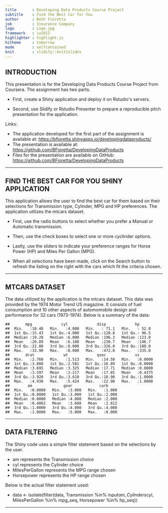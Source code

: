 ```yaml
---
title       : Developing Data Products Course Project
subtitle    : Find the Best Car for You
author      : Beth Fioretta
job         : Insurance Company
logo        : Logo.jpg
framework   : io2012        
highlighter : highlight.js  
hitheme     : tomorrow       
mode        : selfcontained 
knit        : slidify::knit2slides
---
```


## INTRODUCTION
This presentation is for the Developing Data Products Course Project from Coursera. The assignment has two parts. 

* First, create a Shiny application and deploy it on Rstudio's servers. 

* Second, use Slidify or Rstudio Presenter to prepare a reproducible pitch presentation for the application.  


Links:
* The application developed for the first part of the assignment is available at: https://bfioretta.shinyapps.io/developingdataproducts/  
* The presentation is available at: https://github.com/BFioretta/DevelopingDataProducts  
* Files for the presentation are available on GitHub: https://github.com/BFioretta/DevelopingDataProducts

---

## FIND THE BEST CAR FOR YOU SHINY APPLICATION
This application allows the user to find the best car for them based on their selections for Transmission type, Cylinder, MPG and HP preferences.  The application utilizes the mtcars dataset.  

* First, use the radio buttons to select whether you prefer a Manual or Automatic transmission.
* Then, use the check boxes to select one or more cyclinder options.
* Lastly, use the sliders to indicate your preference ranges for Horse Power (HP) and Miles Per Gallon (MPG).

* When all selections have been made, click on the Search button to refresh the listing on the right with the cars which fit the criteria chosen.

---

## MTCARS DATASET
The data utilized by the application is the mtcars dataset.  This data was provided by the 1974 Motor Trend US magazine.  It consists of fuel consumption and 10 other aspects of automomobile design and performance for 32 cars (1973-1974).
Below is a summary of the data:

```
##       mpg             cyl             disp             hp       
##  Min.   :10.40   Min.   :4.000   Min.   : 71.1   Min.   : 52.0  
##  1st Qu.:15.43   1st Qu.:4.000   1st Qu.:120.8   1st Qu.: 96.5  
##  Median :19.20   Median :6.000   Median :196.3   Median :123.0  
##  Mean   :20.09   Mean   :6.188   Mean   :230.7   Mean   :146.7  
##  3rd Qu.:22.80   3rd Qu.:8.000   3rd Qu.:326.0   3rd Qu.:180.0  
##  Max.   :33.90   Max.   :8.000   Max.   :472.0   Max.   :335.0  
##       drat             wt             qsec             vs        
##  Min.   :2.760   Min.   :1.513   Min.   :14.50   Min.   :0.0000  
##  1st Qu.:3.080   1st Qu.:2.581   1st Qu.:16.89   1st Qu.:0.0000  
##  Median :3.695   Median :3.325   Median :17.71   Median :0.0000  
##  Mean   :3.597   Mean   :3.217   Mean   :17.85   Mean   :0.4375  
##  3rd Qu.:3.920   3rd Qu.:3.610   3rd Qu.:18.90   3rd Qu.:1.0000  
##  Max.   :4.930   Max.   :5.424   Max.   :22.90   Max.   :1.0000  
##        am              gear            carb      
##  Min.   :0.0000   Min.   :3.000   Min.   :1.000  
##  1st Qu.:0.0000   1st Qu.:3.000   1st Qu.:2.000  
##  Median :0.0000   Median :4.000   Median :2.000  
##  Mean   :0.4062   Mean   :3.688   Mean   :2.812  
##  3rd Qu.:1.0000   3rd Qu.:4.000   3rd Qu.:4.000  
##  Max.   :1.0000   Max.   :5.000   Max.   :8.000
```

---

## DATA FILTERING
The Shiny code uses a simple filter statement based on the selections by the user.
* am represents the Transmission choice
* cyl represents the Cylinder choice
* MilesPerGallon represents the MPG range chosen
* Horsepower represents the HP range chosen

Below is the actual filter statement used:
* data <- isolate(filter(data, Transmission %in% input$am, Cylinders %in% input$cyl, MilesPerGallon %in% mpg_seq, Horsepower %in% hp_seq))

---



